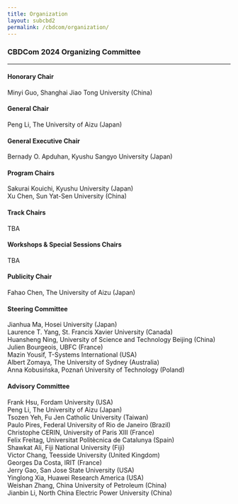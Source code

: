 ```yaml
---
title: Organization
layout: subcbd2
permalink: /cbdcom/organization/
---
```



<h3>CBDCom 2024 Organizing Committee</h3>

<hr/>

<h4>Honorary Chair</h4>
Minyi Guo, Shanghai Jiao Tong University (China)

<h4>General Chair</h4>
Peng Li, The University of Aizu (Japan)

<h4>General Executive Chair</h4>
Bernady O. Apduhan, Kyushu Sangyo University (Japan)

<h4>Program Chairs</h4>
Sakurai Kouichi, Kyushu University (Japan)<br>
Xu Chen, Sun Yat-Sen University (China)

<h4>Track Chairs</h4>
TBA

<h4>Workshops & Special Sessions Chairs</h4>
TBA

<h4>Publicity Chair</h4>
Fahao Chen, The University of Aizu (Japan)

<h4>Steering Committee</h4>
Jianhua Ma, Hosei University (Japan)<br>
Laurence T. Yang, St. Francis Xavier University (Canada)<br>
Huansheng Ning, University of Science and Technology Beijing (China)<br>
Julien Bourgeois, UBFC (France)<br>
Mazin Yousif, T-Systems International (USA)<br>
Albert Zomaya, The University of Sydney (Australia)<br>
Anna Kobusińska, Poznań University of Technology (Poland)

<h4>Advisory Committee</h4>
Frank Hsu, Fordam University (USA)<br>
Peng Li, The University of Aizu (Japan)<br>
Tsozen Yeh, Fu Jen Catholic University (Taiwan)<br>
Paulo Pires, Federal University of Rio de Janeiro (Brazil)<br>
Christophe CERIN, University of Paris XIII (France) <br>
Felix Freitag, Universitat Politècnica de Catalunya (Spain)<br>
Shawkat Ali, Fiji National University (Fiji)<br>
Victor Chang, Teesside University (United Kingdom)<br>
Georges Da Costa, lRIT (France)<br>
Jerry Gao, San Jose State University (USA)<br>
Yinglong Xia, Huawei Research America (USA)<br>
Weishan Zhang, China University of Petroleum (China)<br>
Jianbin Li, North China Electric Power University (China)

